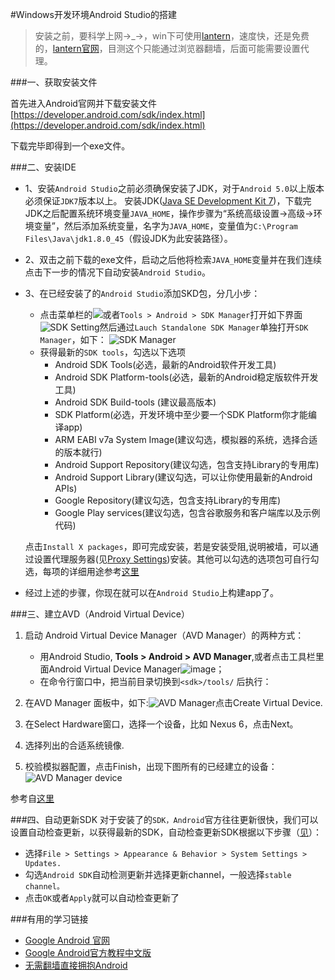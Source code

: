 #Windows开发环境Android Studio的搭建

>安装之前，要科学上网→_→，win下可使用[lantern](https://github.com/getlantern/lantern)，速度快，还是免费的，[lantern官网](http://getlantern.org/)，目测这个只能通过浏览器翻墙，后面可能需要设置代理。

###一、获取安装文件

首先进入Android官网并下载安装文件
[https://developer.android.com/sdk/index.html](https://developer.android.com/sdk/index.html)

下载完毕即得到一个exe文件。

###二、安装IDE

- 1、安装`Android Studio`之前必须确保安装了JDK，对于`Android 5.0`以上版本必须保证`JDK7`版本以上。
安装JDK([Java SE Development Kit 7](http://www.oracle.com/technetwork/java/javase/downloads/jdk7-downloads-1880260.html))，下载完JDK之后配置系统环境变量`JAVA_HOME`，操作步骤为“系统高级设置->高级->环境变量”，然后添加系统变量，名字为`JAVA_HOME`，变量值为`C:\Program Files\Java\jdk1.8.0_45`（假设JDK为此安装路径）。
- 2、双击之前下载的exe文件，启动之后他将检索`JAVA_HOME`变量并在我们连续点击下一步的情况下自动安装`Android Studio`。
- 3、在已经安装了的`Android Studio`添加SKD包，分几小步：
	- 点击菜单栏的![](https://raw.githubusercontent.com/zhouchaoyuan/ThePlanForMe/master/M3-M4/W1/ico.jpg)或者`Tools > Android > SDK Manager`打开如下界面 ![SDK Setting](https://raw.githubusercontent.com/zhouchaoyuan/ThePlanForMe/master/M3-M4/W1/SDK_Setting.png)然后通过`Lauch Standalone SDK Manager`单独打开`SDK Manager`，如下： ![SDK Manager](https://raw.githubusercontent.com/zhouchaoyuan/ThePlanForMe/master/M3-M4/W1/Android_SDK_Manager.png)
	- 获得最新的`SDK tools`，勾选以下选项
		- Android SDK Tools(必选，最新的Android软件开发工具)
		- Android SDK Platform-tools(必选，最新的Android稳定版软件开发工具)
		- Android SDK Build-tools (建议最高版本)
		- SDK Platform(必选，开发环境中至少要一个SDK Platform你才能编译app)
		- ARM EABI v7a System Image(建议勾选，模拟器的系统，选择合适的版本就行)
		- Android Support Repository(建议勾选，包含支持Library的专用库)
		- Android Support Library(建议勾选，可以让你使用最新的Android APIs)
		- Google Repository(建议勾选，包含支持Library的专用库)
		- Google Play services(建议勾选，包含谷歌服务和客户端库以及示例代码)
	
	点击`Install X packages`，即可完成安装，若是安装受阻,说明被墙，可以通过设置代理服务器(见[Proxy Settings](https://github.com/zhouchaoyuan/ThePlanForMe/blob/master/M3-M4/W1/Proxy_Settings.md))安装。其他可以勾选的选项包可自行勾选，每项的详细用途参考[这里](https://developer.android.com/tools/help/sdk-manager.html)
- 经过上述的步骤，你现在就可以在`Android Studio`上构建app了。

###三、建立AVD（Android Virtual Device）

1. 启动 Android Virtual Device Manager（AVD Manager）的两种方式：
	* 用Android Studio, **Tools > Android > AVD Manager**,或者点击工具栏里面Android Virtual Device Manager![image](https://raw.githubusercontent.com/zhouchaoyuan/ThePlanForMe/master/M3-M4/W1/AVD.png)；
	* 在命令行窗口中，把当前目录切换到`<sdk>/tools/` 后执行：
2. 在AVD Manager 面板中，如下:![AVD Manager](https://raw.githubusercontent.com/zhouchaoyuan/ThePlanForMe/master/M3-M4/W1/AVD_Manager.png)点击Create Virtual Device.

3. 在Select Hardware窗口，选择一个设备，比如 Nexus 6，点击Next。

4. 选择列出的合适系统镜像.

5. 校验模拟器配置，点击Finish，出现下图所有的已经建立的设备：![AVD Manager device](https://raw.githubusercontent.com/zhouchaoyuan/ThePlanForMe/master/M3-M4/W1/AVD_Manager_device.png)

参考自[这里](https://developer.android.com/tools/devices/managing-avds.html)

###四、自动更新SDK
对于安装了的`SDK，Android`官方往往更新很快，我们可以设置自动检查更新，以获得最新的SDK，自动检查更新SDK根据以下步骤（[见](https://developer.android.com/tools/help/sdk-manager.html)）：

- 选择`File > Settings > Appearance & Behavior > System Settings > Updates.`
- 勾选`Android SDK`自动检测更新并选择更新channel，一般选择`stable channel。`
- 点击`OK`或者`Apply`就可以自动检查更新了


###有用的学习链接

- [Google Android 官网](https://developer.android.com/training/index.html)
- [Google Android官方教程中文版](http://hukai.me/android-training-course-in-chinese/index.html)
- [无需翻墙直接拥抱Android](http://www.androiddevtools.cn/)